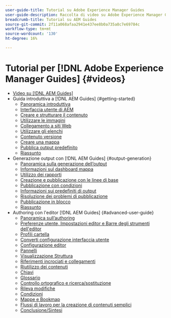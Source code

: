 ```yaml
---
user-guide-title: Tutorial su Adobe Experience Manager Guides
user-guide-description: Raccolta di video su Adobe Experience Manager Guides.
breadcrumb-title: Tutorial su AEM Guides
source-git-commit: 2f11a068afaa2941e437ee8b0a735a8c7e69784c
workflow-type: tm+mt
source-wordcount: '130'
ht-degree: 16%

---
```



# Tutorial per [!DNL Adobe Experience Manager Guides] {#videos}

+ [Video su [!DNL AEM Guides]](overview.md)
+ Guida introduttiva a [!DNL AEM Guides] {#getting-started}
   + [Panoramica introduttiva](./course-1/overview.md)
   + [Interfaccia utente di AEM](./course-1/understanding-the-aem-user-interface.md)
   + [Creare e strutturare il contenuto](./course-1/creating-and-structuring-content.md)
   + [Utilizzare le immagini](./course-1/working-with-images.md)
   + [Collegamento a siti Web](./course-1/linking-to-websites.md)
   + [Utilizzare gli elenchi](./course-1/working-with-lists.md)
   + [Contenuto versione](./course-1/versioning-content.md)
   + [Creare una mappa](./course-1/creating-a-map.md)
   + [Pubblica output predefinito](./course-1/publishing-default-output.md)
   + [Riassunto](./course-1/recap.md)
+ Generazione output con [!DNL AEM Guides] {#output-generation}
   + [Panoramica sulla generazione dell’output](./course-2/overview.md)
   + [Informazioni sul dashboard mappa](./course-2/introduction-to-the-map-dashboard.md)
   + [Utilizzo dei rapporti](./course-2/working-with-reports.md)
   + [Creazione e pubblicazione con le linee di base](./course-2/creating-and-publishing-with-baselines.md)
   + [Pubblicazione con condizioni](./course-2/publishing-with-conditions.md)
   + [Informazioni sui predefiniti di output](./course-2/output-presets.md)
   + [Risoluzione dei problemi di pubblicazione](./course-2/troubleshooting-publishing-errors.md)
   + [Pubblicazione in blocco](./course-2/bulk-publishing.md)
   + [Riassunto](./course-2/recap.md)
+ Authoring con l&#39;editor [!DNL AEM Guides] {#advanced-user-guide}
   + [Panoramica sull’authoring](./course-3/overview.md)
   + [Preferenze utente, Impostazioni editor e Barre degli strumenti dell&#39;editor](./course-3/user-settings-preferences-toolbars.md)
   + [Profili cartella](./course-3/folder-profiles.md)
   + [Converti configurazione interfaccia utente](./course-3/conver-ui-config.md)
   + [Configurazione editor](./course-3/editor-configuration.md)
   + [Pannelli](./course-3/panels.md)
   + [Visualizzazione Struttura](./course-3/outline-view.md)
   + [Riferimenti incrociati e collegamenti](./course-3/cross-references-and-links.md)
   + [Riutilizzo dei contenuti](./course-3/content-reuse.md)
   + [Chiavi](./course-3/keys.md)
   + [Glossario](./course-3/glossary.md)
   + [Controllo ortografico e ricerca/sostituzione](./course-3/spell-check.md)
   + [Rileva modifiche](./course-3/track-changes.md)
   + [Condizioni](./course-3/conditions.md)
   + [Mappe e Bookmap](./course-3/maps-and-bookmaps.md)
   + [Flussi di lavoro per la creazione di contenuti semplici](./course-3/simple-content-creation-workflows.md)
   + [Conclusione/Sintesi](./course-3/recap.md)